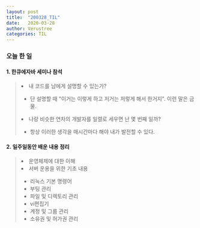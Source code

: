 ```yaml
---
layout: post
title:  "200328_TIL"
date:   2020-03-28
author: Verustree
categories: TIL
---
```


<h3>오늘 한 일</h3>

<h4>1. 한큐에자바 세미나 참석</h4>
<blockquote>
<li>내 코드를 남에게 설명할 수 있는가?</li><ul>
<li>단 설명할 때 "이거는 이렇게 하고 저거는 저렇게 해서 한거지". 이런 말은 금물.</li></ul>
<li>나랑 비슷한 연차의 개발자를 일렬로 세우면 난 몇 번째 일까?</li><ul>
<li>항상 이러한 생각을 매시간마다 해야 내가 발전할 수 있다.</li></ul></blockquote>


<h4>2. 일주일동안 배운 내용 정리</h4>
<blockquote>
<li>운영체제에 대한 이해</li>
<li>서버 운용을 위한 기초 내용</li><ul>
<li>리눅스 기본 명령어</li>
<li>부팅 관리</li>
<li>파일 및 디렉토리 관리</li>
<li>vi편집기</li>
<li>계정 및 그룹 관리</li>
<li>소유권 및 허가권 관리</li></ul>
</blockquote>

